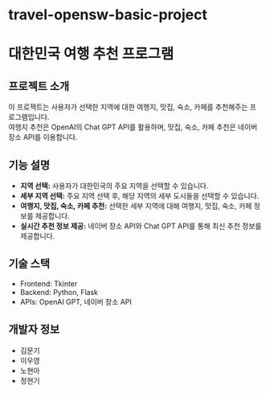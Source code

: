 # travel-opensw-basic-project
# 대한민국 여행 추천 프로그램

## 프로젝트 소개
이 프로젝트는 사용자가 선택한 지역에 대한 여행지, 맛집, 숙소, 카페를 추천해주는 프로그램입니다.  
여행지 추천은 OpenAI의 Chat GPT API를 활용하며, 맛집, 숙소, 카페 추천은 네이버 장소 API를 이용합니다.

## 기능 설명
- **지역 선택:** 사용자가 대한민국의 주요 지역을 선택할 수 있습니다.
- **세부 지역 선택:** 주요 지역 선택 후, 해당 지역의 세부 도시들을 선택할 수 있습니다.
- **여행지, 맛집, 숙소, 카페 추천:** 선택한 세부 지역에 대해 여행지, 맛집, 숙소, 카페 정보를 제공합니다.
- **실시간 추천 정보 제공:** 네이버 장소 API와 Chat GPT API를 통해 최신 추천 정보를 제공합니다.

## 기술 스택
- Frontend: Tkinter
- Backend: Python, Flask
- APIs: OpenAI GPT, 네이버 장소 API

## 개발자 정보
- 김문기
- 이우영
- 노현아
- 정현기



